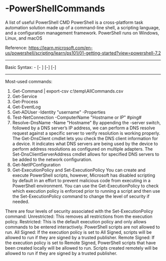 # -PowerShellCommands
A list of useful PowerShell CMD
PowerShell is a cross-platform task automation solution made up of a command-line shell, a scripting language, and a configuration management framework. 
PowerShell runs on Windows, Linux, and macOS

Reference: https://learn.microsoft.com/en-us/powershell/scripting/learn/ps101/01-getting-started?view=powershell-7.2
__________________________________________________________________
Basic Syntax:
      <command-name> -<Required Parameter Name> <Required Parameter Value>
      [-<Optional Parameter Name> <Optional Parameter Value>]
      [-<Optional Switch Parameters>]
      [-<Optional Parameter Name>] <Required Parameter Value>
__________________________________________________________________

Most-used commands:
1. Get-Command | export-csv c:\temp\AllCommands.csv
2. Get-Service
3. Get-Process
4. Get-EventLog
5. Get-ADUser -Identity "username" -Properties
6. Test-NetConnection -ComputerName "Hostname or IP"  #ping#
7. Resolve-DnsName -Name "Hostname"
      By appending the -server switch, followed by a DNS server’s IP address, we can perform a DNS resolve request against a specific server to verify resolution is working properly.
      The Get-DnsClient cmdlet lets you check the DNS client information for a device. It indicates what DNS servers are being used by the device to perform address resolutions as configured on multiple adapters.
      The Set-DnsClientServerAddress cmdlet allows for specified DNS servers to be added to the network configuration.
8. Get-NetIPConfiguration
9. Get-ExecutionPolicy and Set-ExecutionPolicy
You can create and execute PowerShell scripts, however, Microsoft has disabled scripting by default in an effort to prevent malicious code from executing in a PowerShell environment. You can use the Get-ExecutionPolicy to check which execution policy is enforced prior to running a script and then use the Set-ExecutionPolicy command to change the level of security if needed.

There are four levels of security associated with the Set-ExecutionPolicy command:
  Unrestricted: This removes all restrictions from the execution policy.
  Restricted: This is the default execution policy and only allows commands to be entered interactively. PowerShell scripts are not allowed to run.
  All Signed: If the execution policy is set to All Signed, scripts will be allowed to run if they are signed by a trusted publisher.
  Remote Signed: If the execution policy is set to Remote Signed, PowerShell scripts that have been created locally will be allowed to run. Scripts created remotely will be allowed to run if they are signed by a trusted publisher.
